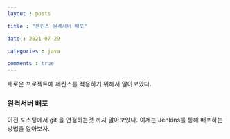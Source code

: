 ```yaml
---
layout : posts

title : "젠킨스 원격서버 배포"

date : 2021-07-29

categories : java

comments : true
---
```




새로운 프로젝트에 제킨스를 적용하기 위해서 알아보았다.

### 원격서버 배포

이전 포스팅에서 git 을 연결하는것 까지 알아보았다. 이제는 Jenkins를 통해 배포하는 방법을 알아보자.

